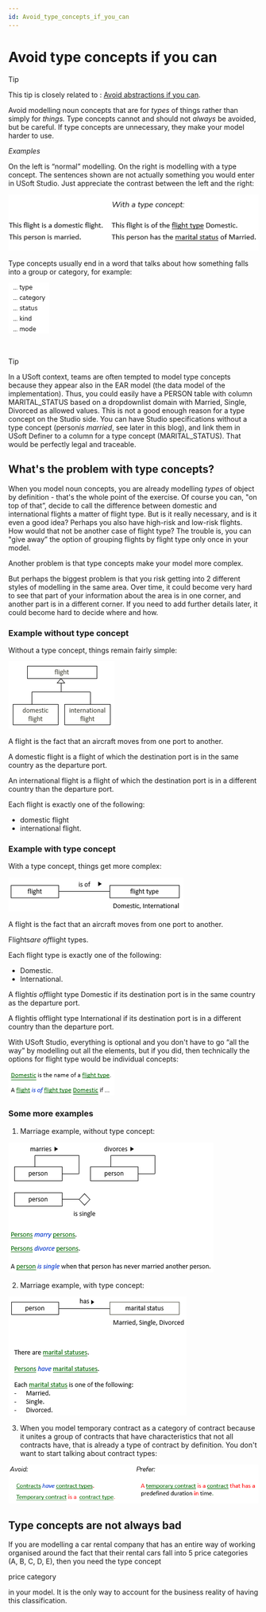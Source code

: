 ```yaml
---
id: Avoid_type_concepts_if_you_can
---
```


# Avoid type concepts if you can

> [!TIP]
> This tip is closely related to : [Avoid abstractions if you can](/docs/Business%20rules/How%20to%20model%20a%20vocabulary%20successfully/Avoid%20abstractions%20if%20you%20can.md).

Avoid modelling noun concepts that are for *types* of things rather than simply for *things.* Type concepts cannot and should not *always* be avoided, but be careful. If type concepts are unnecessary, they make your model harder to use.

*Examples*

On the left is “normal” modelling. On the right is modelling with a type concept. The sentences shown are not actually something you would enter in USoft Studio. Just appreciate the contrast between the left and the right:

![](./assets/eefafeaa-b566-4c74-8498-f9f1e1360a04.png)

Type concepts usually end in a word that talks about how something falls into a group or category, for example:

![](./assets/be54bd4e-965f-4e72-9a94-70d3344c2a7d.png)

 

> [!TIP]
> In a USoft context, teams are often tempted to model type concepts because they appear also in the EAR model (the data model of the implementation). Thus, you could easily have a PERSON table with column MARITAL_STATUS based on a dropdownlist domain with Married, Single, Divorced as allowed values.
> This is not a good enough reason for a type concept on the Studio side. You can have Studio specifications without a type concept (person*is married*, see later in this blog), and link them in USoft Definer to a column for a type concept (MARITAL_STATUS). That would be perfectly legal and traceable.

## What's the problem with type concepts?

When you model noun concepts, you are already modelling *types* of object by definition - that's the whole point of the exercise. Of course you can, "on top of that”, decide to call the difference between domestic and international flights a matter of flight type. But is it really necessary, and is it even a good idea? Perhaps you also have high-risk and low-risk flights. How would that not be another case of flight type? The trouble is, you can "give away” the option of grouping flights by flight type only once in your model.

Another problem is that type concepts make your model more complex.

But perhaps the biggest problem is that you risk getting into 2 different styles of modelling in the same area. Over time, it could become very hard to see that part of your information about the area is in one corner, and another part is in a different corner. If you need to add further details later, it could become hard to decide where and how.

### Example without type concept

Without a type concept, things remain fairly simple:

![](./assets/3746ff9c-8736-4550-9bc6-c80957d0fb3a.png)

A flight is the fact that an aircraft moves from one port to another.

A domestic flight is a flight of which the destination port is in the same country as the departure port.

An international flight is a flight of which the destination port is in a different country than the departure port.

Each flight is exactly one of the following:

- domestic flight
- international flight.

### Example with type concept

With a type concept, things get more complex:

![](./assets/011526c7-4f29-4e86-9ae3-b0df7a31f3c2.png)

A flight is the fact that an aircraft moves from one port to another.

Flights*are of*flight types.

Each flight type is exactly one of the following:

- Domestic.
- International.

A flight*is of*flight type Domestic if its destination port is in the same country as the departure port.

A flightis offlight type International if its destination port is in a different country than the departure port.

With USoft Studio, everything is optional and you don't have to go “all the way” by modelling out all the elements, but if you did, then technically the options for flight type would be individual concepts:

![](./assets/279ee69e-ea3e-4f10-a639-2c17dfe4b8c9.png)

### Some more examples

1. Marriage example, without type concept:

![](./assets/c3a3df2d-3e46-4ba1-95c7-2779c0fff6c7.png)

2. Marriage example, with type concept:

![](./assets/e0d05bc0-6a3c-4bbb-8532-865326cc9230.png)

3. When you model temporary contract as a category of contract because it unites a group of contracts that have characteristics that not all contracts have, that is already a type of contract by definition. You don't want to start talking about contract types:

![](./assets/10bcc8b6-6dba-4559-b26e-e8c6373a295a.png)

## Type concepts are not always bad

If you are modelling a car rental company that has an entire way of working organised around the fact that their rental cars fall into 5 price categories (A, B, C, D, E), then you need the type concept

price category

in your model. It is the only way to account for the business reality of having this classification.

 
